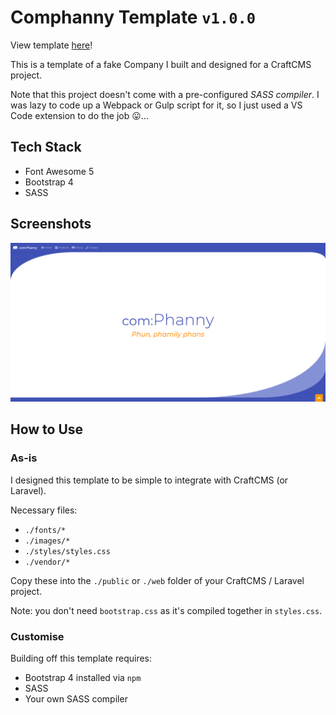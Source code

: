 # Comphanny Template `v1.0.0`

View template [here](https://davinaleong.github.io/proj-comphaanyy-template/)!

This is a template of a fake Company I built and designed for a CraftCMS project.

Note that this project doesn't come with a pre-configured _SASS compiler_.
I was lazy to code up a Webpack or Gulp script for it, so I just used a VS Code extension to do the job 😛...

## Tech Stack

- Font Awesome 5
- Bootstrap 4
- SASS

## Screenshots

![landing](./images/comphanny.png)

## How to Use

### As-is

I designed this template to be simple to integrate with CraftCMS (or Laravel).

Necessary files:

- `./fonts/*`
- `./images/*`
- `./styles/styles.css`
- `./vendor/*`

Copy these into the `./public` or `./web` folder of your CraftCMS / Laravel project.

Note: you don't need `bootstrap.css` as it's compiled together in `styles.css`.

### Customise

Building off this template requires:

- Bootstrap 4 installed via `npm`
- SASS
- Your own SASS compiler